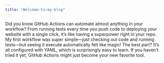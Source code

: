 ```yaml
---
title: "Welcome-to-my-blog"
---
```


Did you know GitHub Actions can automate almost anything in your workflow? From running tests every time you push code to deploying your website with a single click, it’s like having a superpower right in your repo. My first workflow was super simple—just checking out code and running tests—but seeing it execute automatically felt like magic! The best part? It’s all configured with YAML, which is surprisingly easy to learn. If you haven’t tried it yet, GitHub Actions might just become your new favorite tool.
